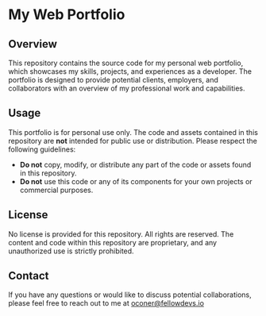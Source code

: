 # My Web Portfolio

## Overview

This repository contains the source code for my personal web portfolio, which showcases my skills, projects, and experiences as a developer. The portfolio is designed to provide potential clients, employers, and collaborators with an overview of my professional work and capabilities.

## Usage

This portfolio is for personal use only. The code and assets contained in this repository are **not** intended for public use or distribution. Please respect the following guidelines:

- **Do not** copy, modify, or distribute any part of the code or assets found in this repository.
- **Do not** use this code or any of its components for your own projects or commercial purposes.

## License

No license is provided for this repository. All rights are reserved. The content and code within this repository are proprietary, and any unauthorized use is strictly prohibited.

## Contact

If you have any questions or would like to discuss potential collaborations, please feel free to reach out to me at oconer@fellowdevs.io
